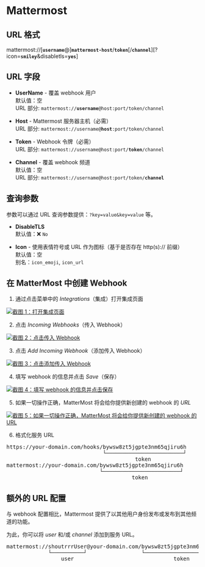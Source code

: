 # Mattermost

## URL 格式

<span class="bk">mattermost://[__`username`__@]**`mattermost-host`**/**`token`**[/**`channel`**][?icon=__`smiley`__&disabletls=__`yes`__]</span>

## URL 字段

- **UserName** - 覆盖 webhook 用户<br>
  默认值：空<br>
  URL 部分: <code>mattermost://<strong>username</strong>@host:port/token/channel</code>

- **Host** - Mattermost 服务器主机（必需）<br>
  URL 部分: <code>mattermost://username@<strong>host</strong>:port/token/channel</code>

- **Token** - Webhook 令牌（必需）<br>
  URL 部分: <code>mattermost://username@host:port/<strong>token</strong>/channel</code>

- **Channel** - 覆盖 webhook 频道<br>
  默认值：空<br>
  URL 部分: <code>mattermost://username@host:port/token/<strong>channel</strong></code>

## 查询参数

参数可以通过 URL 查询参数提供：`?key=value&key=value` 等。

- **DisableTLS**<br>
  默认值：❌ `No`

- **Icon** - 使用表情符号或 URL 作为图标（基于是否存在 http(s)\:// 前缀）<br>
  默认值：空<br>
  别名：`icon_emoji`, `icon_url`

## 在 MatterMost 中创建 Webhook

1. 通过点击菜单中的 _Integrations_（集成）打开集成页面

<a href="/image/mattermost/1.png" target="_blank">
   <img src="/image/mattermost/1.png" alt="截图 1：打开集成页面" />
</a>

2. 点击 _Incoming Webhooks_（传入 Webhook）

<a href="/image/mattermost/2.png" target="_blank">
   <img src="/image/mattermost/2.png" alt="截图 2：点击传入 Webhook" />
</a>

3. 点击 _Add Incoming Webhook_（添加传入 Webhook）

<a href="/image/mattermost/3.png" target="_blank">
   <img src="/image/mattermost/3.png" alt="截图 3：点击添加传入 Webhook" />
</a>

4. 填写 webhook 的信息并点击 _Save_（保存）

<a href="/image/mattermost/4.png" target="_blank">
   <img src="/image/mattermost/4.png" alt="截图 4：填写 webhook 的信息并点击保存" />
</a>

5. 如果一切操作正确，MatterMost 将会给你提供新创建的 webhook 的 _URL_

<a href="/image/mattermost/5.png" target="_blank">
   <img src="/image/mattermost/5.png" alt="截图 5：如果一切操作正确，MatterMost 将会给你提供新创建的 webhook 的 URL" />
</a>

6. 格式化服务 URL

<pre class="bk">
https://your-domain.com/hooks/bywsw8zt5jgpte3nm65qjiru6h
                              └────────────────────────┘
                                        token
mattermost://your-domain.com/bywsw8zt5jgpte3nm65qjiru6h
                             └────────────────────────┘
                                       token
</pre>

## 额外的 URL 配置

与 webhook 配置相比，Mattermost 提供了以其他用户身份发布或发布到其他频道的功能。

为此，你可以将 _user_ 和/或 _channel_ 添加到服务 URL。

<pre class="bk">
mattermost://shoutrrrUser@your-domain.com/bywsw8zt5jgpte3nm65qjiru6h/shoutrrrChannel
             └──────────┘                 └────────────────────────┘ └─────────────┘
                 user                               token                channel
</pre>

<!-- ## Passing parameters via code

If you want to, you also have the possibility to pass parameters to the `send` function.
<br/>
The following example contains all parameters that are currently supported.

```go
params := (*types.Params)(
	&map[string]string{
		"username": "overwriteUserName",
		"channel": "overwriteChannel",
        "icon": "overwriteIcon",
	},
)

service.Send("this is a message", params)
```

This will overwrite any options, that you passed via URL. -->
